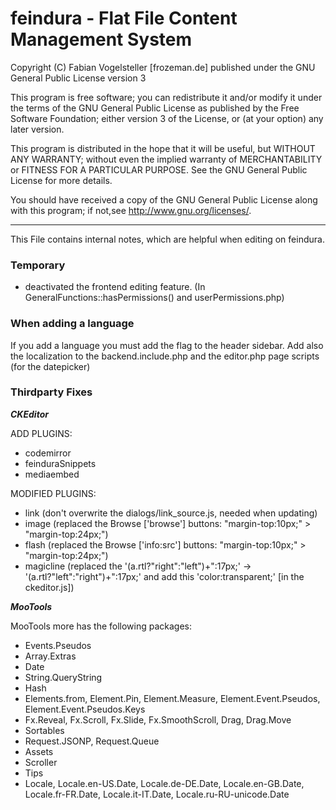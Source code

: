 feindura - Flat File Content Management System
==============================================
Copyright (C) Fabian Vogelsteller [frozeman.de]
published under the GNU General Public License version 3

This program is free software;
you can redistribute it and/or modify it under the terms of the GNU General Public License as published by
the Free Software Foundation; either version 3 of the License, or (at your option) any later version.

This program is distributed in the hope that it will be useful, but WITHOUT ANY WARRANTY;
without even the implied warranty of MERCHANTABILITY or FITNESS FOR A PARTICULAR PURPOSE.
See the GNU General Public License for more details.

You should have received a copy of the GNU General Public License along with this program;
if not,see <http://www.gnu.org/licenses/>.
_____________________________________________

This File contains internal notes, which are helpful when editing on feindura.


### Temporary

- deactivated the frontend editing feature. (In GeneralFunctions::hasPermissions() and userPermissions.php)


### When adding a language

If you add a language you must add the flag to the header sidebar.
Add also the localization to the backend.include.php and the editor.php page scripts (for the datepicker)


### Thirdparty Fixes


***CKEditor***

ADD PLUGINS:

- codemirror
- feinduraSnippets
- mediaembed

MODIFIED PLUGINS:

- link (don't overwrite the dialogs/link_source.js, needed when updating)
- image (replaced the Browse ['browse'] buttons: "margin-top:10px;" > "margin-top:24px;")
- flash (replaced the Browse ['info:src'] buttons: "margin-top:10px;" > "margin-top:24px;")
- magicline (replaced the '(a.rtl?"right":"left")+":17px;' -> '(a.rtl?"left":"right")+":17px;' and add this 'color:transparent;' [in the ckeditor.js])


***MooTools***

MooTools more has the following packages:

- Events.Pseudos
- Array.Extras
- Date
- String.QueryString
- Hash
- Elements.from, Element.Pin, Element.Measure, Element.Event.Pseudos, Element.Event.Pseudos.Keys
- Fx.Reveal, Fx.Scroll, Fx.Slide, Fx.SmoothScroll, Drag, Drag.Move
- Sortables
- Request.JSONP, Request.Queue
- Assets
- Scroller
- Tips
- Locale, Locale.en-US.Date, Locale.de-DE.Date, Locale.en-GB.Date, Locale.fr-FR.Date, Locale.it-IT.Date, Locale.ru-RU-unicode.Date